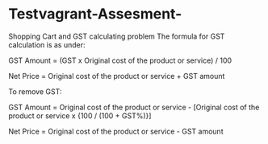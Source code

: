 # Testvagrant-Assesment-
Shopping Cart and GST calculating problem
The formula for GST calculation is as under:

GST Amount = (GST x Original cost of the product or service) / 100

Net Price = Original cost of the product or service + GST amount

To remove GST:

GST Amount = Original cost of the product or service - [Original cost of the product or service x {100 / (100 + GST%)}]

Net Price = Original cost of the product or service - GST amount
